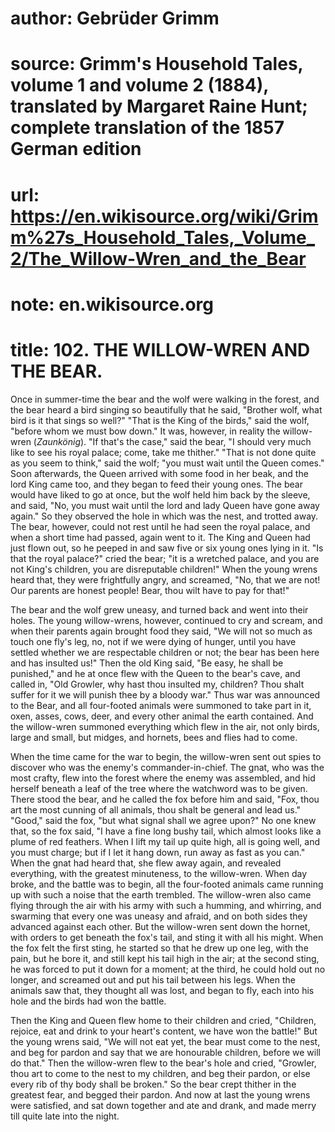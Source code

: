 # author: Gebrüder Grimm
# source: Grimm's Household Tales, volume 1 and volume 2 (1884), translated by Margaret Raine Hunt; complete translation of the 1857 German edition
# url: https://en.wikisource.org/wiki/Grimm%27s_Household_Tales,_Volume_2/The_Willow-Wren_and_the_Bear
# note: en.wikisource.org
# title: 102. THE WILLOW-WREN AND THE BEAR. 

Once in summer-time the bear and the wolf were walking in the forest, and the bear heard a bird singing so beautifully that he said, "Brother wolf, what bird is it that sings so well?" "That is the King of the birds," said the wolf, "before whom we must bow down." It was, however, in reality the willow-wren (*Zaunkönig*). "If that's the case," said the bear, "I should very much like to see his royal palace; come, take me thither." "That is not done quite as you seem to think," said the wolf; "you must wait until the Queen comes." Soon afterwards, the Queen arrived with some food in her beak, and the lord King came too, and they began to feed their young ones. The bear would have liked to go at once, but the wolf held him back by the sleeve, and said, "No, you must wait until the lord and lady Queen have gone away again." So they observed the hole in which was the nest, and trotted away. The bear, however, could not rest until he had seen the royal palace, and when a short time had passed, again went to it. The King and Queen had just flown out, so he peeped in and saw five or six young ones lying in it. "Is that the royal palace?" cried the bear; "it is a wretched palace, and you are not King's children, you are disreputable children!" When the young wrens heard that, they were frightfully angry, and screamed, "No, that we are not! Our parents are honest people! Bear, thou wilt have to pay for that!" 

The bear and the wolf grew uneasy, and turned back and went into their holes. The young willow-wrens, however, continued to cry and scream, and when their parents again brought food they said, "We will not so much as touch one fly's leg, no, not if we were dying of hunger, until you have settled whether we are respectable children or not; the bear has been here and has insulted us!" Then the old King said, "Be easy, he shall be punished," and he at once flew with the Queen to the bear's cave, and called in, "Old Growler, why hast thou insulted my, children? Thou shalt suffer for it we will punish thee by a bloody war." Thus war was announced to the Bear, ​and all four-footed animals were summoned to take part in it, oxen, asses, cows, deer, and every other animal the earth contained. And the willow-wren summoned everything which flew in the air, not only birds, large and small, but midges, and hornets, bees and flies had to come. 

When the time came for the war to begin, the willow-wren sent out spies to discover who was the enemy's commander-in-chief. The gnat, who was the most crafty, flew into the forest where the enemy was assembled, and hid herself beneath a leaf of the tree where the watchword was to be given. There stood the bear, and he called the fox before him and said, "Fox, thou art the most cunning of all animals, thou shalt be general and lead us." "Good," said the fox, "but what signal shall we agree upon?" No one knew that, so the fox said, "I have a fine long bushy tail, which almost looks like a plume of red feathers. When I lift my tail up quite high, all is going well, and you must charge; but if I let it hang down, run away as fast as you can." When the gnat had heard that, she flew away again, and revealed everything, with the greatest minuteness, to the willow-wren. When day broke, and the battle was to begin, all the four-footed animals came running up with such a noise that the earth trembled. The willow-wren also came flying through the air with his army with such a humming, and whirring, and swarming that every one was uneasy and afraid, and on both sides they advanced against each other. But the willow-wren sent down the hornet, with orders to get beneath the fox's tail, and sting it with all his might. When the fox felt the first sting, he started so that he drew up one leg, with the pain, but he bore it, and still kept his tail high in the air; at the second sting, he was forced to put it down for a moment; at the third, he could hold out no longer, and screamed out and put his tail between his legs. When the animals saw that, they thought all was lost, and began to fly, each into his hole and the birds had won the battle. 

Then the King and Queen flew home to their children and cried, "Children, rejoice, eat and drink to your heart's ​content, we have won the battle!" But the young wrens said, "We will not eat yet, the bear must come to the nest, and beg for pardon and say that we are honourable children, before we will do that." Then the willow-wren flew to the bear's hole and cried, "Growler, thou art to come to the nest to my children, and beg their pardon, or else every rib of thy body shall be broken." So the bear crept thither in the greatest fear, and begged their pardon. And now at last the young wrens were satisfied, and sat down together and ate and drank, and made merry till quite late into the night. 

